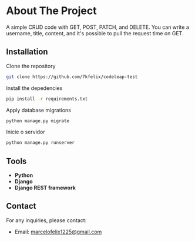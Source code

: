 <h1>
    About The Project
</h1>

A simple CRUD code with GET, POST, PATCH, and DELETE. You can write a username, title, content, and it's possible to pull the request time on GET.

## Installation

Clone the repository
```bash
git clone https://github.com/7kfelix/codeleap-test
```
Install the depedencies
```bash
pip install -r requirements.txt
```
Apply database migrations
```bash
python manage.py migrate
```
Inicie o servidor
```bash
python manage.py runserver
```

## Tools
- **Python**
- **Django**
- **Django REST framework**

## Contact

For any inquiries, please contact:

- Email: marcelofelix1225@gmail.com